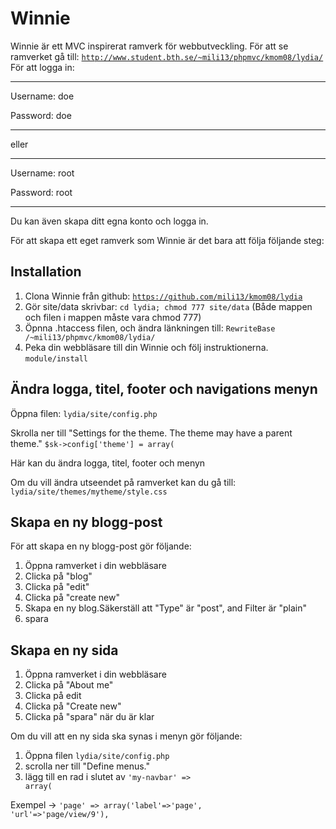 Winnie
====================================
Winnie är ett MVC inspirerat ramverk för webbutveckling. 
För att se ramverket gå till: <code>http://www.student.bth.se/~mili13/phpmvc/kmom08/lydia/</code>
För att logga in:

______________________
Username: doe

Password: doe
____________

eller
__________
Username: root

Password: root
______________________
Du kan även skapa ditt egna konto och logga in.

För att skapa ett eget ramverk som Winnie är det bara att följa följande steg:

Installation
-------------

1. Clona Winnie från github: <code>https://github.com/mili13/kmom08/lydia</code>
2. Gör site/data skrivbar: <code>cd lydia; chmod 777 site/data</code>
(Både mappen och filen i mappen måste vara chmod 777)
3. Öpnna .htaccess filen, och ändra länkningen till:
 <code>RewriteBase /~mili13/phpmvc/kmom08/lydia/</code>
4. Peka din webbläsare till din Winnie och följ instruktionerna.
<code>module/install</code>

Ändra logga, titel, footer och navigations menyn
--------------------
Öppna filen: 
<code>lydia/site/config.php</code>

Skrolla ner till "Settings for the theme. The theme may have a parent theme."
<code>$sk->config['theme'] = array(</code>

Här kan du ändra logga, titel, footer och menyn

Om du vill ändra utseendet på ramverket kan du gå till:
<code>lydia/site/themes/mytheme/style.css</code>


Skapa en ny blogg-post
--------------------

För att skapa en ny blogg-post gör följande:


1. Öppna ramverket i din webbläsare
2. Clicka på "blog"
3. Clicka på "edit" 
4. Clicka på "create new"
5. Skapa en ny blog.Säkerställ att "Type" är "post", and Filter är "plain"
6. spara


Skapa en ny sida
--------------------

1. Öppna ramverket i din webbläsare
2. Clicka på "About me"
3. Clicka på edit
4. Clicka på "Create new"
5. Clicka på "spara" när du är klar

Om du vill att en ny sida ska synas i menyn gör följande:

1. Öppna filen <code>lydia/site/config.php</code>
2. scrolla ner till "Define menus."
3. lägg till en rad i slutet av <code>'my-navbar' => array(</code>

Exempel -> <code>'page' => array('label'=>'page', 'url'=>'page/view/9'),</code>



